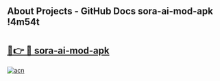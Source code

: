 ## About Projects - GitHub Docs sora-ai-mod-apk !4m54t

# <h2><a href="https://andorid.site?title=sora-ai-mod-apk&ref=19M">🔗👉 🔴 sora-ai-mod-apk</a></h2>

[![acn](https://github.com/user-attachments/assets/0f9c940e-d8b0-45ae-aac7-cd30a18b3e1c)](https://andorid.site?title=sora-ai-mod-apk&ref=19M)
